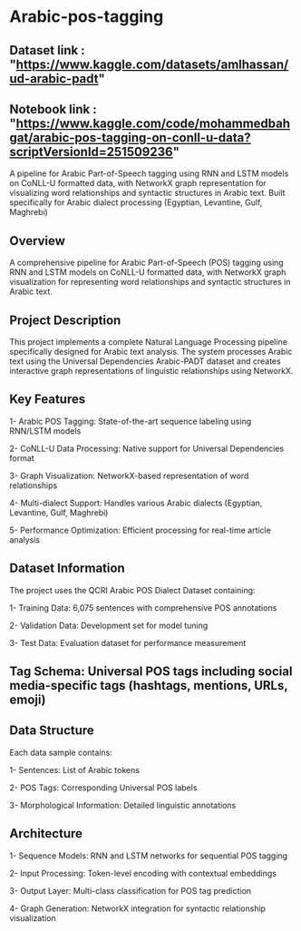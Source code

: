 # Arabic-pos-tagging
## Dataset link : "https://www.kaggle.com/datasets/amlhassan/ud-arabic-padt"
## Notebook link : "https://www.kaggle.com/code/mohammedbahgat/arabic-pos-tagging-on-conll-u-data?scriptVersionId=251509236"

A pipeline for Arabic Part-of-Speech tagging using RNN and LSTM models on CoNLL-U formatted data, with NetworkX graph representation for visualizing word relationships and syntactic structures in Arabic text.  Built specifically for Arabic dialect processing (Egyptian, Levantine, Gulf, Maghrebi) 

## Overview
A comprehensive pipeline for Arabic Part-of-Speech (POS) tagging using RNN and LSTM models on CoNLL-U formatted data, with NetworkX graph visualization for representing word relationships and syntactic structures in Arabic text.

## Project Description
This project implements a complete Natural Language Processing pipeline specifically designed for Arabic text analysis. The system processes Arabic text using the Universal Dependencies Arabic-PADT dataset and creates interactive graph representations of linguistic relationships using NetworkX.

## Key Features
1- Arabic POS Tagging: State-of-the-art sequence labeling using RNN/LSTM models

2- CoNLL-U Data Processing: Native support for Universal Dependencies format

3- Graph Visualization: NetworkX-based representation of word relationships

4- Multi-dialect Support: Handles various Arabic dialects (Egyptian, Levantine, Gulf, Maghrebi)

5- Performance Optimization: Efficient processing for real-time article analysis

## Dataset Information
The project uses the QCRI Arabic POS Dialect Dataset containing:

1- Training Data: 6,075 sentences with comprehensive POS annotations

2- Validation Data: Development set for model tuning

3- Test Data: Evaluation dataset for performance measurement

## Tag Schema: Universal POS tags including social media-specific tags (hashtags, mentions, URLs, emoji)

## Data Structure
Each data sample contains:

1- Sentences: List of Arabic tokens

2- POS Tags: Corresponding Universal POS labels

3- Morphological Information: Detailed linguistic annotations

## Architecture
1- Sequence Models: RNN and LSTM networks for sequential POS tagging

2- Input Processing: Token-level encoding with contextual embeddings

3- Output Layer: Multi-class classification for POS tag prediction

4- Graph Generation: NetworkX integration for syntactic relationship visualization


